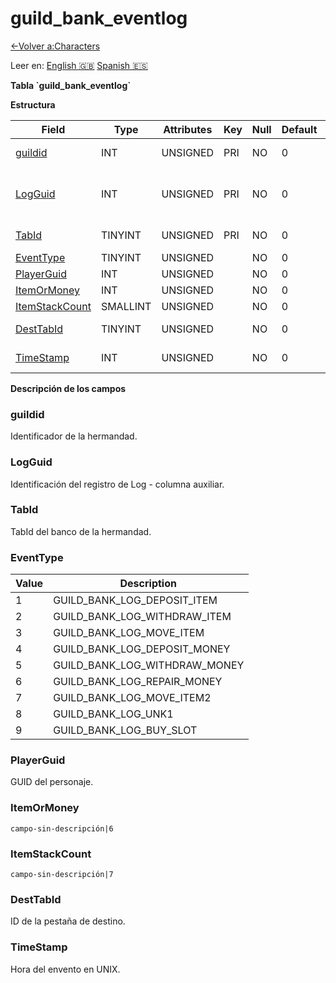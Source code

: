 ﻿# guild\_bank\_eventlog

[<-Volver a:Characters](database-characters.md)

Leer en: [English :gb:](../guild_bank_eventlog) [Spanish :es:](guild_bank_eventlog)

**Tabla \`guild\_bank\_eventlog\`**

**Estructura**

| Field               | Type     | Attributes | Key | Null | Default | Extra | Comment                                     |
| ------------------- | -------- | ---------- | --- | ---- | ------- | ----- | ------------------------------------------- |
| [guildid][1]        | INT      | UNSIGNED   | PRI | NO   | 0       |       | Guild Identificator                         |
| [LogGuid][2]        | INT      | UNSIGNED   | PRI | NO   | 0       |       | Log record identificator - auxiliary column |
| [TabId][3]          | TINYINT  | UNSIGNED   | PRI | NO   | 0       |       | Guild bank TabId                            |
| [EventType][4]      | TINYINT  | UNSIGNED   |     | NO   | 0       |       | Event type                                  |
| [PlayerGuid][5]     | INT      | UNSIGNED   |     | NO   | 0       |       |                                             |
| [ItemOrMoney][6]    | INT      | UNSIGNED   |     | NO   | 0       |       |                                             |
| [ItemStackCount][7] | SMALLINT | UNSIGNED   |     | NO   | 0       |       |                                             |
| [DestTabId][8]      | TINYINT  | UNSIGNED   |     | NO   | 0       |       | Destination Tab Id                          |
| [TimeStamp][9]      | INT      | UNSIGNED   |     | NO   | 0       |       | Event UNIX time                             |

[1]: #guildid
[2]: #logguid
[3]: #tabid
[4]: #eventtype
[5]: #playerguid
[6]: #itemormoney
[7]: #itemstackcount
[8]: #desttabid
[9]: #timestamp

**Descripción de los campos**

### guildid

Identificador de la hermandad.

### LogGuid

Identificación del registro de Log - columna auxiliar.

### TabId

TabId del banco de la hermandad.

### EventType

| Value | Description                       |
| ----- | --------------------------------- |
| 1     | GUILD\_BANK\_LOG\_DEPOSIT\_ITEM   |
| 2     | GUILD\_BANK\_LOG\_WITHDRAW\_ITEM  |
| 3     | GUILD\_BANK\_LOG\_MOVE\_ITEM      |
| 4     | GUILD\_BANK\_LOG\_DEPOSIT\_MONEY  |
| 5     | GUILD\_BANK\_LOG\_WITHDRAW\_MONEY |
| 6     | GUILD\_BANK\_LOG\_REPAIR\_MONEY   |
| 7     | GUILD\_BANK\_LOG\_MOVE\_ITEM2     |
| 8     | GUILD\_BANK\_LOG\_UNK1            |
| 9     | GUILD\_BANK\_LOG\_BUY\_SLOT       |

### PlayerGuid

GUID del personaje.

### ItemOrMoney

`campo-sin-descripción|6`

### ItemStackCount

`campo-sin-descripción|7`

### DestTabId

ID de la pestaña de destino.

### TimeStamp

Hora del envento en UNIX. 
